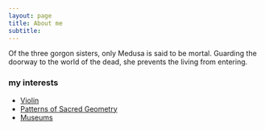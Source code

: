 ```yaml
---
layout: page
title: About me
subtitle: 
---    
```


Of the three gorgon sisters, only Medusa is said to be mortal. Guarding the doorway to the world of the dead, she prevents the living from entering.  

### my interests 
- [Violin](https://www.youtube.com/watch?v=IDcuiZznRVM)  
- [Patterns of Sacred Geometry](https://www.youtube.com/watch?v=Mynr7uik5-0)  
- [Museums](https://www.metmuseum.org/exhibitions/current-exhibitions) 





